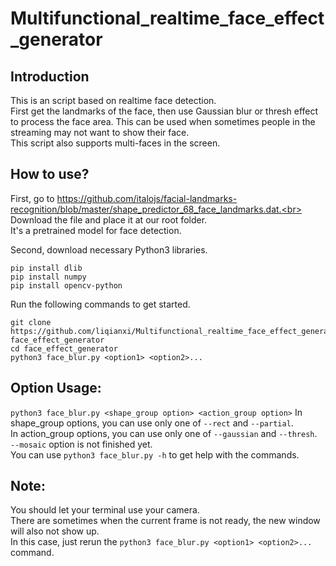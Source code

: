 # Multifunctional_realtime_face_effect_generator

## Introduction
This is an script based on realtime face detection. <br>
First get the landmarks of the face, then use Gaussian blur or thresh effect to process the face area. This can be used when sometimes people in the streaming may not want to show their face. <br>
This script also supports multi-faces in the screen.<br>

## How to use?
First, go to https://github.com/italojs/facial-landmarks-recognition/blob/master/shape_predictor_68_face_landmarks.dat.<br> 
Download the file and place it at our root folder.<br>
It's a pretrained model for face detection.

Second, download necessary Python3 libraries. 
```
pip install dlib
pip install numpy
pip install opencv-python
```
Run the following commands to get started.
```
git clone https://github.com/liqianxi/Multifunctional_realtime_face_effect_generator.git face_effect_generator
cd face_effect_generator
python3 face_blur.py <option1> <option2>...
```
## Option Usage:
```python3 face_blur.py <shape_group option> <action_group option>```
In shape_group options, you can use only one of ```--rect``` and ```--partial```.<br>
In action_group options, you can use only one of ```--gaussian``` and ```--thresh```.<br>
```--mosaic``` option is not finished yet.<br>
You can use ```python3 face_blur.py -h``` to get help with the commands.<br>

## Note:
You should let your terminal use your camera.<br>
There are sometimes when the current frame is not ready, the new window will also not show up.<br> In this case, just rerun the ```python3 face_blur.py <option1> <option2>...``` command.

